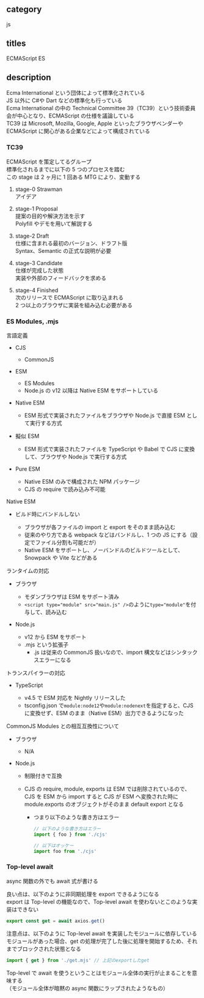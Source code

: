 ## category

js

## titles

ECMAScript
ES

## description

Ecma International という団体によって標準化されている  
JS 以外に C#や Dart などの標準化も行っている  
Ecma International の中の Technical Committee 39（TC39）という技術委員会が中心となり、ECMAScript の仕様を議論している  
TC39 は Microsoft, Mozilla, Google, Apple といったブラウザベンダーや ECMAScript に関心がある企業などによって構成されている

### TC39

ECMAScript を策定してるグループ  
標準化されるまでに以下の 5 つのプロセスを踏む  
この stage は 2 ヶ月に 1 回ある MTG により、変動する

1. stage-0 Strawman  
   アイデア

1. stage-1 Proposal  
   提案の目的や解決方法を示す  
   Polyfill やデモを用いて解説する

1. stage-2 Draft  
   仕様に含まれる最初のバージョン、ドラフト版  
   Syntax、Semantic の正式な説明が必要

1. stage-3 Candidate  
   仕様が完成した状態  
   実装や外部のフィードバックを求める

1. stage-4 Finished  
   次のリリースで ECMAScript に取り込まれる  
   2 つ以上のブラウザに実装を組み込む必要がある

### ES Modules, .mjs

言語定義

- CJS
  - CommonJS
- ESM
  - ES Modules
  - Node.js の v12 以降は Native ESM をサポートしている
- Native ESM
  - ESM 形式で実装されたファイルをブラウザや Node.js で直接 ESM として実行する方式
- 擬似 ESM
  - ESM 形式で実装されたファイルを TypeScript や Babel で CJS に変換して、ブラウザや Node.js で実行する方式
- Pure ESM

  - Native ESM のみで構成された NPM パッケージ
  - CJS の require で読み込み不可能

Native ESM

- ビルド時にバンドルしない

  - ブラウザが各ファイルの import と export をそのまま読み込む
  - 従来のやり方である webpack などはバンドルし、1 つの JS にする（設定でファイル分割も可能だが）
  - Native ESM をサポートし、ノーバンドルのビルドツールとして、Snowpack や Vite などがある

ランタイムの対応

- ブラウザ
  - モダンブラウザは ESM をサポート済み
  - `<script type="module" src="main.js" />`のように`type="module"`を付与して、読み込む
- Node.js

  - v12 から ESM をサポート
  - .mjs という拡張子
    - .js は従来の CommonJS 扱いなので、import 構文などはシンタックスエラーになる

トランスパイラーの対応

- TypeScript

  - v4.5 で ESM 対応を Nightly リリースした
  - tsconfig.json で`module:node12`や`module:nodenext`を指定すると、CJS に変換せず、ESM のまま（Native ESM）出力できるようになった

CommonJS Modules との相互互換性について

- ブラウザ
  - N/A
- Node.js

  - 制限付きで互換
  - CJS の require, module, exports は ESM では削除されているので、CJS を ESM から import すると CJS が ESM へ変換された時に module.exports のオブジェクトがそのまま default export となる

    - つまり以下のような書き方はエラー

      ```js
      // 以下のような書き方はエラー
      import { foo } from './cjs'

      // 以下はオッケー
      import foo from './cjs'
      ```

### Top-level await

async 関数の外でも await 式が書ける

良い点は、以下のように非同期処理を export できるようになる  
export は Top-level の機能なので、Top-level await を使わないとこのような実装はできない

```js
export const get = await axios.get()
```

注意点は、以下のように Top-level await を実装したモジュールに依存しているモジュールがあった場合、get の処理が完了した後に処理を開始するため、それまでブロックされた状態となる

```js
import { get } from './get.mjs' // 上記のexportしたget
```

Top-level で await を使うということはモジュール全体の実行が止まることを意味する  
（モジュール全体が暗黙の async 関数にラップされたようなもの）
